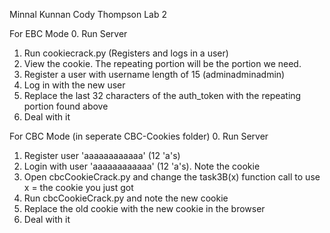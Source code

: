 Minnal Kunnan
Cody Thompson
Lab 2

For EBC Mode
0. Run Server
1. Run cookiecrack.py (Registers and logs in a user)
2. View the cookie. The repeating portion will be the portion we need.
3. Register a user with username length of 15 (adminadminadmin)
4. Log in with the new user
5. Replace the last 32 characters of the auth_token with the repeating portion found above
6. Deal with it

For CBC Mode (in seperate CBC-Cookies folder)
0. Run Server
1. Register user 'aaaaaaaaaaaa' (12 'a's)
2. Login with user 'aaaaaaaaaaaa' (12 'a's). Note the cookie
3. Open cbcCookieCrack.py and change the task3B(x) function call to use x = the cookie you just got
4. Run cbcCookieCrack.py and note the new cookie
5. Replace the old cookie with the new cookie in the browser
6. Deal with it